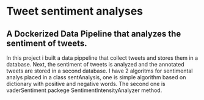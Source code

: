 # Tweet sentiment analyses

## A Dockerized Data Pipeline that analyzes the sentiment of tweets.

In this project i built a data pippeline that collect tweets and stores them in a database. Next, the sentiment of tweets is analyzed and the annotated tweets are stored in a second database.
I have 2 algoritms for sentimental analys placed in a class sentAnalysis, one is simple algorithm based on dictionary with positive and negative words. The second one is vaderSentiment packege SentimentIntensityAnalyzer method.


